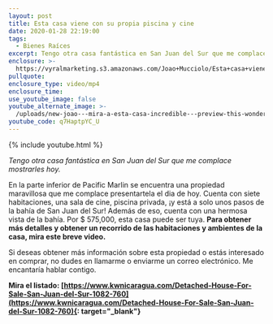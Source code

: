 ```yaml
---
layout: post
title: Esta casa viene con su propia piscina y cine
date: 2020-01-28 22:19:00
tags:
  - Bienes Raíces
excerpt: Tengo otra casa fantástica en San Juan del Sur que me complace mostrarles hoy.
enclosure: >-
  https://vyralmarketing.s3.amazonaws.com/Joao+Mucciolo/Esta+casa+viene+con+su+propia+piscina+y+cine.mp4
pullquote:
enclosure_type: video/mp4
enclosure_time:
use_youtube_image: false
youtube_alternate_image: >-
  /uploads/new-joao---mira-a-esta-casa-incredible---preview-this-wonderful-property-youtube-1.jpg
youtube_code: q7HaptpYC_U
---
```


{% include youtube.html %}

*Tengo otra casa fant&aacute;stica en San Juan del Sur que me complace mostrarles hoy.*

En la parte inferior de Pacific Marlin se encuentra una propiedad maravillosa que me complace presentartela el dia de hoy. Cuenta con siete habitaciones, una sala de cine, piscina privada, &iexcl;y est&aacute; a solo unos pasos de la bah&iacute;a de San Juan del Sur\! Adem&aacute;s de eso, cuenta con una hermosa vista de la bah&iacute;a. Por $ 575,000, esta casa puede ser tuya. **Para obtener m&aacute;s detalles y obtener un recorrido de las habitaciones y ambientes de la casa, mira este breve video.**

Si deseas obtener m&aacute;s informaci&oacute;n sobre esta propiedad o est&aacute;s interesado en comprar, no dudes en llamarme o enviarme un correo electr&oacute;nico. Me encantar&iacute;a hablar contigo.

**Mira el listado:&nbsp;[https://www.kwnicaragua.com/Detached-House-For-Sale-San-Juan-del-Sur-1082-760](https://www.kwnicaragua.com/Detached-House-For-Sale-San-Juan-del-Sur-1082-760){: target="_blank"}**